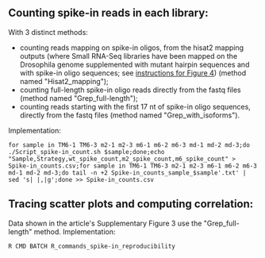 ## Counting spike-in reads in each library: ##

With 3 distinct methods:
* counting reads mapping on spike-in oligos, from the hisat2 mapping outputs (where Small RNA-Seq libraries have been mapped on the Drosophila genome supplemented with mutant hairpin sequences and with spike-in oligo sequences; see [instructions for Figure 4](https://github.com/HKeyHKey/Busseau_et_al_2023/tree/main/Figure_4)) (method named "Hisat2_mapping");
* counting full-length spike-in oligo reads directly from the fastq files (method named "Grep_full-length");
* counting reads starting with the first 17 nt of spike-in oligo sequences, directly from the fastq files (method named "Grep_with_isoforms").

Implementation:

``for sample in TM6-1 TM6-3 m2-1 m2-3 m6-1 m6-2 m6-3 md-1 md-2 md-3;do ./Script_spike-in_count.sh $sample;done;echo "Sample,Strategy,wt_spike_count,m2_spike_count,m6_spike_count" > Spike-in_counts.csv;for sample in TM6-1 TM6-3 m2-1 m2-3 m6-1 m6-2 m6-3 md-1 md-2 md-3;do tail -n +2 Spike-in_counts_sample_$sample'.txt' | sed 's| |,|g';done >> Spike-in_counts.csv``

## Tracing scatter plots and computing correlation: ##

Data shown in the article's Supplementary Figure 3 use the "Grep_full-length" method. Implementation:

``R CMD BATCH R_commands_spike-in_reproducibility``
